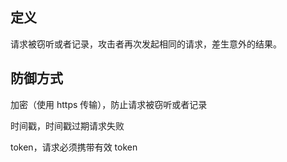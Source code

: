 ## 定义

请求被窃听或者记录，攻击者再次发起相同的请求，差生意外的结果。

## 防御方式

加密（使用 https 传输），防止请求被窃听或者记录

时间戳，时间戳过期请求失败

token，请求必须携带有效 token
